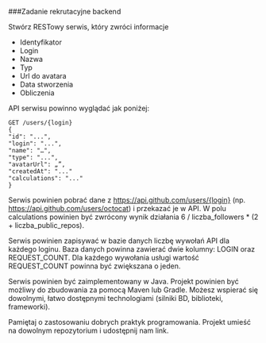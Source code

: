 ###Zadanie rekrutacyjne backend

Stwórz RESTowy serwis, który zwróci informacje
* Identyfikator
* Login
* Nazwa
* Typ
* Url do avatara
* Data stworzenia
* Obliczenia

API serwisu powinno wyglądać jak poniżej:
```
GET /users/{login}
{
"id": "...",
"login": "...",
"name": "…",
"type": "...",
"avatarUrl": „”,
"createdAt": "..."
"calculations": "..."
}
```

Serwis powinien pobrać dane z https://api.github.com/users/{login} (np.
https://api.github.com/users/octocat) i przekazać je w API. W polu calculations powinien być
zwrócony wynik działania 6 / liczba_followers * (2 + liczba_public_repos).

Serwis powinien zapisywać w bazie danych liczbę wywołań API dla każdego loginu.
Baza danych powinna zawierać dwie kolumny: LOGIN oraz REQUEST_COUNT. Dla każdego wywołania
usługi wartość REQUEST_COUNT powinna być zwiększana o jeden.

Serwis powinien być zaimplementowany w Java. Projekt powinien być możliwy do zbudowania za
pomocą Maven lub Gradle. Możesz wspierać się dowolnymi, łatwo dostępnymi technologiami (silniki
BD, biblioteki, frameworki).

Pamiętaj o zastosowaniu dobrych praktyk programowania.
Projekt umieść na dowolnym repozytorium i udostępnij nam link.